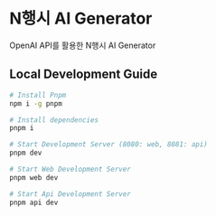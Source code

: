 # N행시 AI Generator

OpenAI API를 활용한 N행시 AI Generator

## Local Development Guide

```sh
# Install Pnpm
npm i -g pnpm

# Install dependencies
pnpm i

# Start Development Server (8080: web, 8081: api)
pnpm dev

# Start Web Development Server
pnpm web dev

# Start Api Development Server
pnpm api dev
```
